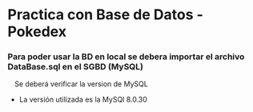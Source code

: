# Practica con Base de Datos - Pokedex
<h3><b>Para poder usar la BD en local se debera importar el archivo DataBase.sql en el SGBD (MySQL)</b></h3>
<p>&ensp;&ensp;Se deberá verificar la version de MySQL</p>
<ul>
  <li>La versión utilizada es la MySQl 8.0.30</li>
</ul>
